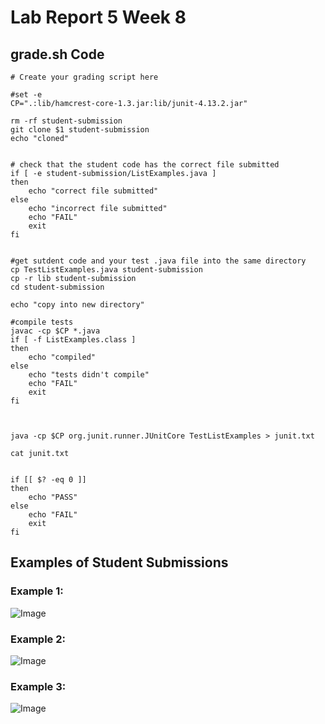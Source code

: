 # Lab Report 5 Week 8 #

## grade.sh Code

```
# Create your grading script here

#set -e
CP=".:lib/hamcrest-core-1.3.jar:lib/junit-4.13.2.jar"

rm -rf student-submission
git clone $1 student-submission
echo "cloned"


# check that the student code has the correct file submitted
if [ -e student-submission/ListExamples.java ]
then
    echo "correct file submitted"
else
    echo "incorrect file submitted"
    echo "FAIL"
    exit
fi


#get sutdent code and your test .java file into the same directory
cp TestListExamples.java student-submission
cp -r lib student-submission
cd student-submission

echo "copy into new directory"

#compile tests
javac -cp $CP *.java
if [ -f ListExamples.class ]
then 
    echo "compiled"
else 
    echo "tests didn't compile"
    echo "FAIL"
    exit
fi



java -cp $CP org.junit.runner.JUnitCore TestListExamples > junit.txt

cat junit.txt


if [[ $? -eq 0 ]]
then
    echo "PASS"
else
    echo "FAIL"
    exit
fi
```

## Examples of Student Submissions

### Example 1:
![Image](https://elbbeele.github.io/cse15l-lab-reports/first.png)

### Example 2:
![Image](https://elbbeele.github.io/cse15l-lab-reports/second.png)

### Example 3:
![Image](https://elbbeele.github.io/cse15l-lab-reports/third.png)
